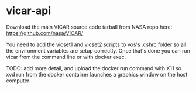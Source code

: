 # vicar-api

Download the main VICAR source code tarball from NASA repo here: https://github.com/nasa/VICAR/ 

You need to add the vicset1 and vicset2 scripts to vos's .cshrc folder so all the environment variables are setup correctly. Once that's done you can run vicar from the command line or with docker exec.

TODO: add more detail, and upload the docker run command with X11 so xvd run from the docker container launches a graphics window on the host computer

